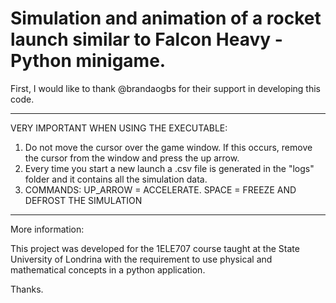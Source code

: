 # Simulation and animation of a rocket launch similar to Falcon Heavy - Python minigame.

First, I would like to thank @brandaogbs for their support in developing this code.

----------------------------------------------------------------------------------------------------------------------------
VERY IMPORTANT WHEN USING THE EXECUTABLE:
1. Do not move the cursor over the game window. If this occurs, remove the cursor from the window and press the up arrow.
3. Every time you start a new launch a .csv file is generated in the "logs" folder and it contains all the simulation data.
2. COMMANDS:
    UP_ARROW = ACCELERATE.
    SPACE = FREEZE AND DEFROST THE SIMULATION
----------------------------------------------------------------------------------------------------------------------------

More information:

This project was developed for the 1ELE707 course taught at the State University of Londrina with the requirement to use physical and mathematical concepts in a python application.


Thanks.
